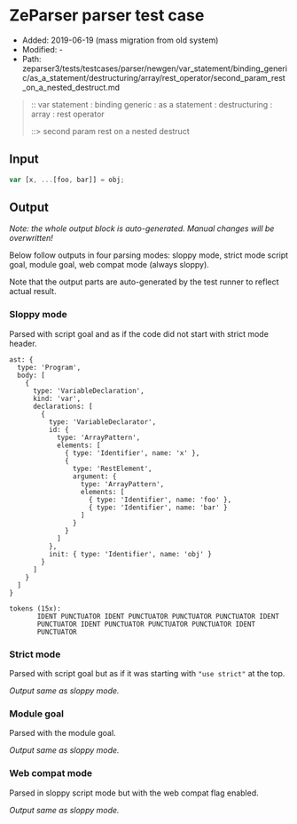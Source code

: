# ZeParser parser test case

- Added: 2019-06-19 (mass migration from old system)
- Modified: -
- Path: zeparser3/tests/testcases/parser/newgen/var_statement/binding_generic/as_a_statement/destructuring/array/rest_operator/second_param_rest_on_a_nested_destruct.md

> :: var statement : binding generic : as a statement : destructuring : array : rest operator
>
> ::> second param rest on a nested destruct

## Input

`````js
var [x, ...[foo, bar]] = obj;
`````

## Output

_Note: the whole output block is auto-generated. Manual changes will be overwritten!_

Below follow outputs in four parsing modes: sloppy mode, strict mode script goal, module goal, web compat mode (always sloppy).

Note that the output parts are auto-generated by the test runner to reflect actual result.

### Sloppy mode

Parsed with script goal and as if the code did not start with strict mode header.

`````
ast: {
  type: 'Program',
  body: [
    {
      type: 'VariableDeclaration',
      kind: 'var',
      declarations: [
        {
          type: 'VariableDeclarator',
          id: {
            type: 'ArrayPattern',
            elements: [
              { type: 'Identifier', name: 'x' },
              {
                type: 'RestElement',
                argument: {
                  type: 'ArrayPattern',
                  elements: [
                    { type: 'Identifier', name: 'foo' },
                    { type: 'Identifier', name: 'bar' }
                  ]
                }
              }
            ]
          },
          init: { type: 'Identifier', name: 'obj' }
        }
      ]
    }
  ]
}

tokens (15x):
       IDENT PUNCTUATOR IDENT PUNCTUATOR PUNCTUATOR PUNCTUATOR IDENT
       PUNCTUATOR IDENT PUNCTUATOR PUNCTUATOR PUNCTUATOR IDENT
       PUNCTUATOR
`````

### Strict mode

Parsed with script goal but as if it was starting with `"use strict"` at the top.

_Output same as sloppy mode._

### Module goal

Parsed with the module goal.

_Output same as sloppy mode._

### Web compat mode

Parsed in sloppy script mode but with the web compat flag enabled.

_Output same as sloppy mode._
